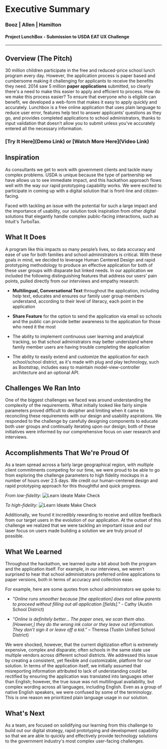# Executive Summary
### Booz | Allen | Hamilton
#### Project LunchBox - Submission to USDA EAT UX Challenge
------------------------------------------------------

## Overview (The Pitch)
30 million children participate in the free and reduced-price school lunch program every day. However, the application process is paper based and cumbersome making it challenging for applicants to receive the benefits they need. 2014 saw 5 million __paper applications__ submitted, so clearly there's a need to make this easier to apply and efficient to process. How do we make this process easier? To ensure that everyone who is eligible can benefit, we developed a web-form that makes it easy to apply quickly and accurately. Lunchbox is a free online application that uses plain language to reduce user error, features help text to answer applicants’ questions as they go, and provides completed applications to school administrators, thanks to input validation that doesn’t allow you to submit unless you’ve accurately entered all the necessary information.

### [Try It Here](Demo Link)  or  [Watch More Here](Video Link)




## Inspiration
As consultants we get to work with government clients and tackle many complex problems. USDA is unique because the type of partnership we have allows us to see immediate impact, and this hackathon approach flows well with the way our rapid prototyping capability works. We were excited to participate in coming up with a digital solution that is front-line and citizen-facing.

Faced with tackling an issue with the potential for such a large impact and the importance of usability, our solution took inspiration from other digital solutions that elegantly handle complex public-facing interactions, such as Intuit's TurboTax.




## What It Does
A program like this impacts so many people’s lives, so data accuracy and ease of use for both families and school administrators is critical. With these goals in mind, we decided to leverage Human Centered Design and rapid prototyping methodology to produce an effective application for both of these user groups with disparate but linked needs. In our application we included the following distinguishing features that address our users' pain points, pulled directly from our interviews and empathy research:

* __Multilingual, Conversational Text__ throughout the application, including help text, educates and ensures our family user group members understand, according to their level of literacy, each point in the application

* __Share Feature__ for the option to send the application via email so schools and the public can provide better awareness to the application for those who need it the most

* The ability to implement continuous user learning and analytical tracking, so that school administrators may better understand where family member users are having trouble completing the application

* The ability to easily extend and customize the application for each school/school district, as it's made with plug and play technology, such as Bootstrap, includes easy to maintain model-view-controller architecture and an optional API.




## Challenges We Ran Into
One of the biggest challenges we faced was around understanding the complexity of the requirements. What initially looked like fairly simple parameters proved difficult to decipher and limiting when it came to reconciling these requirements with our design and usability aspirations. We responded to the challenge by carefully designing components to educate both user groups and continually iterating upon our design; both of these initiatives were informed by our comprehensive focus on user research and interviews.




## Accomplishments That We're Proud Of
As a team spread across a fairly large geographical region, with multiple client commitments competing for our time, we were proud to be able to go from exploring the challenge parameters to high fidelity mockups in a number of hours over 2.5 days. We credit our human-centered design and rapid prototyping approach for this thoughtful and quick progress.

_From low-fidelity:_
![Learn Ideate Make Check](https://placeimg.com/1000/400/tech/grayscale)

_To high-fidelity:_
![Learn Ideate Make Check](https://placeimg.com/1000/400/tech/grayscale)

Additionally, we found it incredibly rewarding to receive and utilize feedback from our target users in the evolution of our application. At the outset of this challenge we realized that we were tackling an important issue and our laser focus on users made building a solution we are truly proud of possible.



## What We Learned
Throughout the hackathon, we learned quite a bit about both the program and the application itself. For example, in our interviews, we weren’t surprised to hear that school administrators preferred online applications to paper versions, both in terms of accuracy and collection ease.

For example, here are some quotes from school administrators we spoke to:

* _"Online runs smoother because [the application] does not allow parents to proceed without filling out all application [fields]."_ - Cathy (Austin School District)

* _“Online is definitely better... The paper ones, we scan them also. [However,] they do the wrong ink color or they leave out information. They don’t sign it or leave off a kid.”_ – Theresa (Tustin Unified School District)

We were shocked, however, that the current digitization effort is extremely expensive, complex and disparate; often schools in the same state use multiple vendors across different school districts. We addressed this issue by creating a consistent, yet flexible and customizable, platform for our solution. In terms of the application itself, we initially assumed that misreporting information attributed to lack of understanding could be rectified by ensuring the application was translated into languages other than English; however, the true issue was not multilingual availability, but complex wording across all languages, including English. Even as a group of native English speakers, we were confused by some of the terminology. This is one reason we prioritized plain language usage in our solution.




## What's Next
As a team, are focused on solidifying our learning from this challenge to build out our digital strategy, rapid prototyping and development capability so that we are able to quickly and effectively provide technology solutions to the government industry's most complex user-facing challenges.



